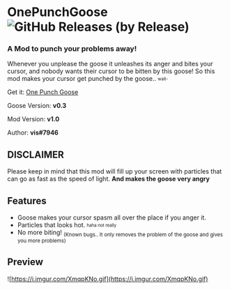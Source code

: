 
# OnePunchGoose ![GitHub Releases (by Release)](https://img.shields.io/github/downloads/VisualError/OnePunchGoose/total?logo=github)
### A Mod to punch your problems away! 


Whenever you unplease the goose it unleashes its anger and bites your cursor,
and nobody wants their cursor to be bitten by this goose! So this mod makes your cursor get punched by the goose.. <sub><sup>wait-</sup></sub>

Get it: [One Punch Goose](https://github.com/VisualError/OnePunchGoose/releases/download/1.0/OnePunchGoose.dll)

Goose Version: **v0.3**

Mod Version: **v1.0**

Author: **vis#7946**
## DISCLAIMER
Please keep in mind that this mod will fill up your screen with particles that can go as fast as the speed of light. <b>And makes the goose very angry
</b>

## Features

 - Goose makes your cursor spasm all over the place if you anger it.
 - Particles that looks hot. <sub><sup>haha not really</sup></sub>
 - No more biting!
 <sub>(Known bugs.. It only removes the problem of the goose and gives you more problems)</sub>

## Preview
![https://i.imgur.com/XmqpKNo.gif](https://i.imgur.com/XmqpKNo.gif)

